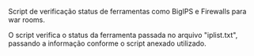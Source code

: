 Script de verificação status de ferramentas como BigIPS e Firewalls para war rooms.

O script verifica o status da ferramenta passada no arquivo "iplist.txt", passando a informação conforme o script anexado utilizado.
